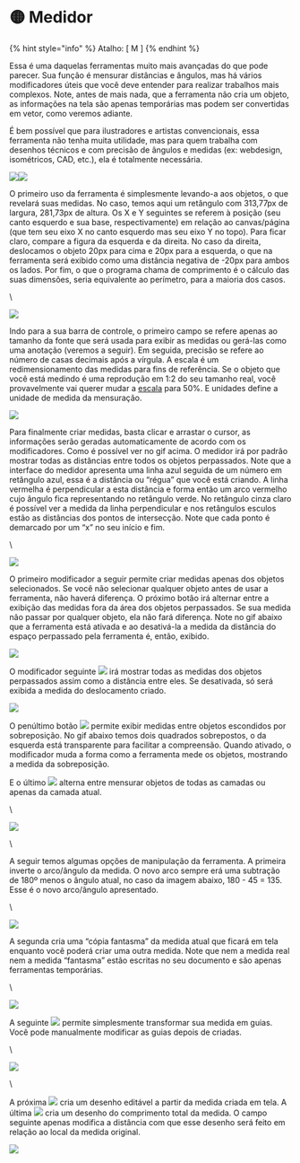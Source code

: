 # 🟡 Medidor

{% hint style="info" %}
Atalho: \[ M ]
{% endhint %}

Essa é uma daquelas ferramentas muito mais avançadas do que pode parecer. Sua função é mensurar distâncias e ângulos, mas há vários modificadores úteis que você deve entender para realizar trabalhos mais complexos. Note, antes de mais nada, que a ferramenta não cria um objeto, as informações na tela são apenas temporárias mas podem ser convertidas em vetor, como veremos adiante.

É bem possível que para ilustradores e artistas convencionais, essa ferramenta não tenha muita utilidade, mas para quem trabalha com desenhos técnicos e com precisão de ângulos e medidas (ex: webdesign, isométricos, CAD, etc.), ela é totalmente necessária.

![](https://lh6.googleusercontent.com/GDeJ89nzB6eV8YVMK44Ui0AnQII2bhhYgrd4hcC\_GBq6n\_o5j3BlDJdMIA5Vea-Zscup94WXCU7Pl-Kdq4okcluAg-3E5faQKcI-K2lWpWmu7e-KdP53Bvy0cuPLXvtTXaK-pyCdvqHdIn69tQ)![](https://lh4.googleusercontent.com/ONyaKXNnq4m3SM9ifVNMV93kPFiqM1YXZZQG\_pnN9L5ypToBjgSI9p3bieD-83ppHPTzvh4tEEZIuhn8\_u6WliGz9hVgcZ\_Nn74GWUia8q1ZR0H-fW967vzTKvHek3sZtWkgBRvIjZKJq\_ZOjA)

O primeiro uso da ferramenta é simplesmente levando-a aos objetos, o que revelará suas medidas. No caso, temos aqui um retângulo com 313,77px de largura, 281,73px de altura. Os X e Y seguintes se referem à posição (seu canto esquerdo e sua base, respectivamente) em relação ao canvas/página (que tem seu eixo X no canto esquerdo mas seu eixo Y no topo). Para ficar claro, compare a figura da esquerda e da direita. No caso da direita, deslocamos o objeto 20px para cima e 20px para a esquerda, o que na ferramenta será exibido como uma distância negativa de -20px para ambos os lados. Por fim, o que o programa chama de comprimento é o cálculo das suas dimensões, seria equivalente ao perímetro, para a maioria dos casos.

\


![](https://lh4.googleusercontent.com/zHIOmvR3bK0D1pTSYt0KOsnnfmgnWjhGLozPVm2knaoUUYyC5o5UPvCXcCbnOSizTcX70xc3urXJSph2SxEJUsbERExuYPCbc7EVHjMZiDTdOcrTLh0HBMECLlK-lxGqio0Bjxq9i4GLM-RYkQ)

Indo para a sua barra de controle, o primeiro campo se refere apenas ao tamanho da fonte que será usada para exibir as medidas ou gerá-las como uma anotação (veremos a seguir). Em seguida, precisão se refere ao número de casas decimais após a vírgula. A escala é um redimensionamento das medidas para fins de referência. Se o objeto que você está medindo é uma reprodução em 1:2 do seu tamanho real, você provavelmente vai querer mudar a [escala](https://cursoenemgratuito.com.br/escala/) para 50%. E unidades define a unidade de medida da mensuração.&#x20;

![](https://lh5.googleusercontent.com/yANj5hibJAJAxOdGuLCdjdguYKr2NL3C1A6dFVgv2d1nFTDJC4iKvSFe09gm2EpvYPZLGHdRCc0BA8BOdpElJI54GZxum1FBdDVg7XT\_2pRsCFThWaPhnBQFi3nDzQaHip-oXJRYf4BoPdYbiw)

Para finalmente criar medidas, basta clicar e arrastar o cursor, as informações serão geradas automaticamente de acordo com os modificadores. Como é possível ver no gif acima. O medidor irá por padrão mostrar todas as distâncias entre todos os objetos perpassados. Note que a interface do medidor apresenta uma linha azul seguida de um número em retângulo azul, essa é a distância ou “régua” que você está criando. A linha vermelha é perpendicular a esta distância e forma então um arco vermelho cujo ângulo fica representando no retângulo verde. No retângulo cinza claro é possível ver a medida da linha perpendicular e nos retângulos esculos estão as distâncias dos pontos de intersecção. Note que cada ponto é demarcado por um “x” no seu início e fim.

\


![](https://lh3.googleusercontent.com/ltlKhgbJFBFMjnniovVXxufdB4P\_HLAqzRFdIzMBrd1RSRdi1nJreW5wT6naRDHiD0fkNQdpo-Qg8LLBcXT3RwgadpuXX4aEP7hcPWJl2peUTw02ApExm2hTgnPBo4OT2-nPAOToQf57HvDIjQ)

O primeiro modificador a seguir permite criar medidas apenas dos objetos selecionados. Se você não selecionar qualquer objeto antes de usar a ferramenta, não haverá diferença. O próximo botão irá alternar entre a exibição das medidas fora da área dos objetos perpassados. Se sua medida não passar por qualquer objeto, ela não fará diferença. Note no gif abaixo que a ferramenta está ativada e ao desativá-la a medida da distância do espaço perpassado pela ferramenta é, então, exibido.

![](https://lh3.googleusercontent.com/OYIgegOB5fBQLdM-K24CI8SxPHbe\_SWCNKGRmDy34AMMBfJB9nVp5IuNhskqJfZH2Owj9G5GlO-4r67G9Jv1YqQuHTA9X0iFAtXDOqDwXfbPKHDilRiRLZMxKE6qhRfscCOcqSF87ZyROkcXmg)

O modificador seguinte ![](https://lh5.googleusercontent.com/vzjmD7BcYwrlJ\_vFJpPoaO1sHiRr2uX6rXyrJm3YLTpkLzfqFmD9gNSzXuAT-BXESIUN9tFYnnLiYoafISKKL5Jp7b8we-MyLj0RNjCGvqCQtf7mxRkLkq20oNZNvRvqvy2DmRz8FVyAD-kUjw) irá mostrar todas as medidas dos objetos perpassados assim como a distância entre eles. Se desativada, só será exibida a medida do deslocamento criado.&#x20;

![](https://lh6.googleusercontent.com/qT23p3Uf1rF\_HOb3AWjQyzr-ytcNSLYepNltN698Mh8YwofqwCwTTe7yT-AkFMr2pKmlycjX-F5EiGR7ZXqaMuR0rv-jHVzEQYmSziQWGc0B7STVsp9KXugkag-Au4YsqG033TqmAmn34UbmUw)

O penúltimo botão ![](https://lh4.googleusercontent.com/5sKDaZOJo1jVQErtyq-4queinLisWuZEhdeeWUp0mZLwdav9B23uklotderQz7fy-qdZhgFLm46C7Ze9djiYjDif\_NY-CLtgguivyPNgrbyYs1-hEOAfOo5k\_X40GiNYPy93w0yd7EVwBRxmvA) permite exibir medidas entre objetos escondidos por sobreposição. No gif abaixo temos dois quadrados sobrepostos, o da esquerda está transparente para facilitar a compreensão. Quando ativado, o modificador muda a forma como a ferramenta mede os objetos, mostrando a medida da sobreposição.&#x20;

E o último ![](https://lh3.googleusercontent.com/SyRbWkeayO9Mdj6QHBk2nQELXYju1nVj0XWeNSE\_dukr8IFBNIhFRrLfZgiqYHneziHSDtWS6vXfJIpjESJzX9QcZnbp1YEJc18hiz8BhmOHX9OvxeA9eHbr5mXc476SnZzDL6HpPITSblw3qQ) alterna entre mensurar objetos de todas as camadas ou apenas da camada atual.

\


![](https://lh3.googleusercontent.com/MaK8B1eP8uAhoBLatvyBCeoEqMm-chphEoOFTdV4kuopdNOsBdnnxHPCGEHK5XX6gIXVl9Bm431uGWSxZm3DWr5o8w7-i4FDah\_1hU4pXuragcOwGile6fDW7JlsVl3UCWJCO0k80jlQ-9uasQ)

\


A seguir temos algumas opções de manipulação da ferramenta. A primeira inverte o arco/ângulo da medida. O novo arco sempre erá uma subtração de 180º menos o ângulo atual, no caso da imagem abaixo, 180 - 45 = 135. Esse é o novo arco/ângulo apresentado.

\


![](https://lh6.googleusercontent.com/OlBWQmcVBoR7SoDSj2XnWWxavnk0x0mf8DD-OeVFRLA1GDyxwMvppHMJZTyQX0FmfuEPiE\_MavB\_ZXnv1VIjOJRvhA-3WzyGtm3OTk4rGFqo8Vh3GJjad648oBuauHb\_Ba0qqflIAGEBJmZeNg)

A segunda cria uma “cópia fantasma” da medida atual que ficará em tela enquanto você poderá criar uma outra medida. Note que nem a medida real nem a medida “fantasma” estão escritas no seu documento e são apenas ferramentas temporárias.

\


![](https://lh4.googleusercontent.com/lXBb3z-z7x2MjEqDCk5Be6k18znPhTdQ8YQEYlT\_\_1mENhoHXXhiVrPxI4aePXh9rXbFIfC2dkursR0-0nJHqNOpN3Ht0k0gZxZc-aT1\_C8Q3aJ0r9XLz0xnNazpcxGmDKGo6hjTdA5zjgHqxA)

A seguinte ![](https://lh4.googleusercontent.com/qnkfCXlO52Wa5ifXaCo2FQJqyij3zvxXNm3hS903UJKA4-APWQaXEE-Y6Thby9jxYbxJpqMGxhSCpEIjDos3p2oc4DyeeAG-659jbkaMNvict7g\_lE1OxOWjwpMp0dfdig3laXexzzqYOuwQVQ) permite simplesmente transformar sua medida em guias. Você pode manualmente modificar as guias depois de criadas.

\


![](https://lh3.googleusercontent.com/cyd75mnaN0EZGDsThXNvh6C2NTF-70GmNY\_wD9vm9-dVNJFTK2vLY0VI2zGNDv4kpbrXjIK3ZlkkGioP1yqweWVzyb0J\_3DY3vcaYuzqOrsDpS2LOGhKo3Ua6TqJ4IJLHvpPBentAyP2bM-1Kw)

\


A próxima ![](https://lh4.googleusercontent.com/Q3EUZKhI6GstFFMq8Onuq8IXxkwNWK8vpAh8SuLXNmhuLthl3xvV\_\_moSKapoizCYCOxhyAimZ21XI20MYP6ZlIXefupSIoll-jNQuCNO4ZY\_ZQKI6xFI674kMGqIeWU3yJGzSF11Eom2XA5DQ) cria um desenho editável a partir da medida criada em tela. A última ![](https://lh5.googleusercontent.com/dSMLQttZcecyFOEu2aPU4zrCp3ea2Pl6dndYfsJq7rB7ZEuDcr-tkiNqW\_z6NN3YdM8SOBYEvWsrEX9SzVU8ZvYnumdTIJbs84N-EVW3AgX-MGYUkXVA4DwaBv8Sd8yon1C8ISmIBmmYBnBlyg) cria um desenho do comprimento total da medida. O campo seguinte apenas modifica a distância com que esse desenho será feito em relação ao local da medida original.&#x20;

![](https://lh4.googleusercontent.com/kJ0DlO5uO2Y\_Hu6RSlEJYfc-CF4lB92iQF1aCsGPKCZ-C3kvIdOdoDXH6Er0O0h925HySHw92LTFcLAqD\_hCWkT9yMbnrYC5TQbvUt5miaJnNURAZ7it32zOGH-nPhCJ45TwjPj9jJz32kuRyA)
